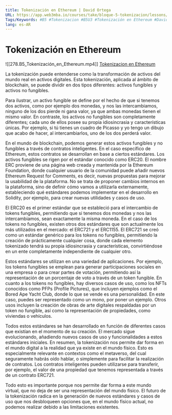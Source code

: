 ```yaml
---
title: Tokenización en Ethereum | David Ortega
URL: https://app.web3mba.io/courses/take/bloque-5-tokenizacion/lessons/39553826-3-tokenizacion-en-ethereum-david-ortega
Tags/Keywords: #B5 #Tokenizacion #B5U3 #Tokenización en Ethereum #David Ortega
lang: es-AR
---
```

# Tokenización en Ethereum
![[278.B5_Tokenización_en_Ethereum.mp4]]
[Tokenizacion en Ethereum](https://app.web3mba.io?wvideo=dll0v69igl)

La tokenización puede entenderse como la transformación de activos del mundo real en activos digitales. Esta tokenización, aplicada al ámbito de blockchain, se puede dividir en dos tipos diferentes: activos fungibles y activos no fungibles.

Para ilustrar, un activo fungible se define por el hecho de que si tenemos dos activos, como por ejemplo dos monedas, y nos las intercambiamos, ninguno de los dos pierde ni gana valor, ya que ambas monedas tienen el mismo valor. En contraste, los activos no fungibles son completamente diferentes; cada uno de ellos posee su propia idiosincrasia y características únicas. Por ejemplo, si tú tienes un cuadro de Picasso y yo tengo un dibujo que acabo de hacer, al intercambiarlos, uno de los dos perderá valor.

En el mundo de blockchain, podemos generar estos activos fungibles y no fungibles a través de contratos inteligentes. En el caso específico de Ethereum, estos contratos se desarrollan en base a ciertos estándares. Los activos fungibles se rigen por el estándar conocido como ERC20. El nombre ERC proviene de una página web creada y mantenida por la Ethereum Foundation, donde cualquier usuario de la comunidad puede añadir nuevos Ethereum Request for Comments, es decir, nuevas propuestas para mejorar la usabilidad de la plataforma. No se trata de proponer cambios internos en la plataforma, sino de definir cómo vamos a utilizarla externamente, estableciendo qué estándares podemos implementar en el desarrollo en Solidity, por ejemplo, para crear nuevas utilidades y casos de uso.

El ERC20 es el primer estándar que se estableció para el intercambio de tokens fungibles, permitiendo que si tenemos dos monedas y nos las intercambiamos, sean exactamente la misma moneda. En el caso de los tokens no fungibles, existen otros dos estándares que son actualmente los más utilizados en el mercado: el ERC721 y el ERC1155. El ERC721 se creó como un estándar genérico para los tokens no fungibles, permitiendo la creación de prácticamente cualquier cosa, donde cada elemento tokenizado tendrá su propia idiosincrasia y características, convirtiéndose en un ente completamente independiente de cualquier otro.

Estos estándares se utilizan en una variedad de aplicaciones. Por ejemplo, los tokens fungibles se emplean para generar participaciones sociales en una empresa o para crear partes de votación, permitiendo así la representación de un porcentaje de voto a través de un token fungible. En cuanto a los tokens no fungibles, hay diversos casos de uso, como los NFTs conocidos como PFPs (Profile Pictures), que incluyen ejemplos como el Bored Ape Yacht Club, donde lo que se vende es una personalidad. En este caso, puedes ser representado como un mono, por poner un ejemplo. Otros usos incluyen la creación de obras de arte digitales respaldadas por un token no fungible, así como la representación de propiedades, como viviendas o vehículos.

Todos estos estándares se han desarrollado en función de diferentes casos que existían en el momento de su creación. El mercado sigue evolucionando, añadiendo nuevos casos de uso y funcionalidades a estos estándares iniciales. En resumen, la tokenización nos permite dar forma en el mundo digital a la realidad que ya existe en el mundo físico. Esto es especialmente relevante en contextos como el metaverso, del cual seguramente habrás oído hablar, o simplemente para facilitar la realización de contratos. Los contratos inteligentes pueden utilizarse para transferir, por ejemplo, el valor de una propiedad que tenemos representada a través de un contrato ERC721.

Todo esto es importante porque nos permite dar forma a este mundo virtual, que no deja de ser una representación del mundo físico. El futuro de la tokenización radica en la generación de nuevos estándares y casos de uso que nos desbloqueen opciones que, en el mundo físico actual, no podemos realizar debido a las limitaciones existentes.